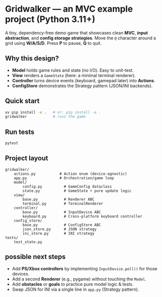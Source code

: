 # Gridwalker — an MVC example project (Python 3.11+)

A tiny, dependency-free demo game that showcases clean **MVC**, **input abstraction**, and **config storage strategies**.
Move the `@` character around a grid using **W/A/S/D**. Press **P** to pause, **Q** to quit.

## Why this design?
- **Model** holds game rules and state (no I/O). Easy to unit-test.
- **View** renders a `GameState` (here: a minimal terminal renderer).
- **Controller** turns device events (keyboard, gamepad later) into **Actions**.
- **ConfigStore** demonstrates the Strategy pattern (JSON/INI backends).

## Quick start
```bash
uv pip install -e .   # or: pip install -e .
gridwalker            # runs the game
```

## Run tests
```bash
pytest
```

## Project layout
```text
gridwalker/
    actions.py           # Action enum (device-agnostic)
    app.py               # Orchestration/game loop
    model/
        config.py          # GameConfig dataclass
        state.py           # GameState + pure update logic
    view/
        base.py            # Renderer ABC
        terminal.py        # TerminalRenderer
    controller/
        base.py            # InputDevice ABC
        keyboard.py        # Cross-platform keyboard controller
    config_store/
        base.py            # ConfigStore ABC
        json_store.py      # JSON strategy
        ini_store.py       # INI strategy
tests/
    test_state.py
```

## possible next steps
- Add **PS/Xbox controllers** by implementing `InputDevice.poll()` for those devices.
- Add a second **Renderer** (e.g., pygame) without touching the `Model`.
- Add **obstacles** or **goals** to practice pure model logic & tests.
- Swap JSON for INI via a single line in `app.py` (Strategy pattern).
